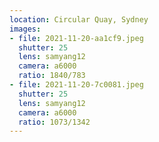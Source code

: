 ```yaml
---
location: Circular Quay, Sydney
images:
- file: 2021-11-20-aa1cf9.jpeg
  shutter: 25
  lens: samyang12
  camera: a6000
  ratio: 1840/783
- file: 2021-11-20-7c0081.jpeg
  shutter: 25
  lens: samyang12
  camera: a6000
  ratio: 1073/1342
---
```

